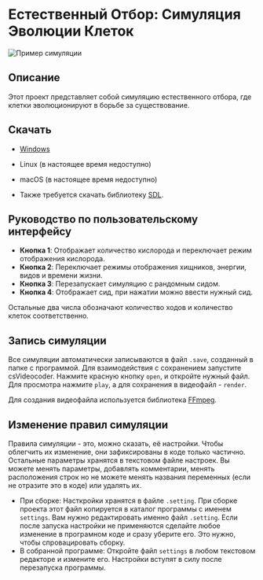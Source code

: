 # Естественный Отбор: Симуляция Эволюции Клеток

![Пример симуляции](https://i.imgur.com/zCkyVOs.png)

## Описание

Этот проект представляет собой симуляцию естественного отбора, где клетки эволюционируют в борьбе за существование.

## Скачать

- [Windows](https://github.com/Semka2014/NeuCells/raw/master/builds/NeuCells_windows.zip)
- Linux (в настоящее время недоступно)
- macOS (в настоящее время недоступно)

- Также требуется скачать библиотеку [SDL](https://github.com/libsdl-org/SDL/releases/).

## Руководство по пользовательскому интерфейсу

-	**Кнопка 1**: Отображает количество кислорода и переключает режим отображения кислорода.
-	**Кнопка 2**: Переключает режимы отображения хищников, энергии, видов и времени жизни.
-	**Кнопка 3**: Перезапускает симуляцию с рандомным сидом.
-	**Кнопка 4**: Отображает сид, при нажатии можно ввести нужный сид.
   
   Остальные два числа обозначают количество ходов и количество клеток соответственно.

## Запись симуляции

Все симуляции автоматически записываются в файл `.save`, созданный в папке с программой. Для взаимодействия с сохранением запустите csVideocoder.
Нажмите красную кнопку `open`, и откройте нужный файл. Для просмотра нажмите `play`, а для сохранения в видеофайл - `render`.

Для создания видеофайла используется библиотека [FFmpeg](https://github.com/FFmpeg/FFmpeg).

## Изменение правил симуляции

Правила симуляции - это, можно сказать, её настройки. Чтобы облегчить их изменение, они зафиксированы в коде только частично. Остальные параметры хранятся в текстовом файле настроек. Вы можете менять параметры, добавлять комментарии, менять расположения строк но не можете менять названия переменных (если не отразите это в коде) или удалять их.

- При сборке:
Насткройки хранятся в файле `.setting`. При сборке проекта этот файл копируется в каталог программы с именем `settings`.
Вам нужно редактировать именно файл `.setting`. Если после запуска настройки не применяются сделайте любое изменение в програмном коде и сразу уберите его. Это нужно, чтобы спровацировать сборку.
- В собранной программе:
Откройте файл `settings` в любом текстовом редакторе и измените его. Настройки вступят в силу после перезапуска программы.
